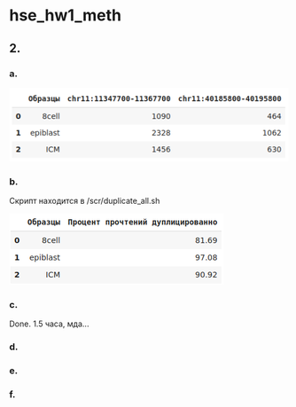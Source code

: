 # hse_hw1_meth

## 2.
### a.

![alt](./fig/task1.png)

### b.

Скрипт находится в /scr/duplicate_all.sh

![alt](./fig/task2.png)
### c.

Done. 1.5 часа, мда...

### d.

### e.

### f.
